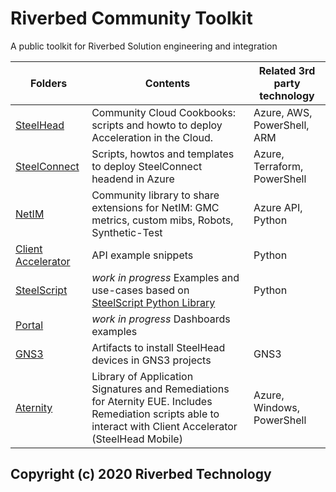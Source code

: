 # Riverbed Community Toolkit

A public toolkit for Riverbed Solution engineering and integration

| Folders | Contents | Related 3rd party technology |
| --- | --- | --- |
| [SteelHead](/SteelHead) | Community Cloud Cookbooks: scripts and howto to deploy Acceleration in the Cloud.  | Azure, AWS, PowerShell, ARM |
| [SteelConnect](/SteelConnect) | Scripts, howtos and templates to deploy SteelConnect headend in Azure | Azure, Terraform, PowerShell |
| [NetIM](/NetIM/GMC-Library) | Community library to share extensions for NetIM: GMC metrics, custom mibs, Robots, Synthetic-Test | Azure API, Python |
| [Client Accelerator](/Client%20Accelerator) | API example snippets | Python |
| [SteelScript](#) | *work in progress* Examples and use-cases based on [SteelScript Python Library](https://github.com/riverbed/steelscript) | Python |
| [Portal](#) | *work in progress* Dashboards examples |  |
| [GNS3](/SteelHead/GNS3) | Artifacts to install SteelHead devices in GNS3 projects | GNS3 |
| [Aternity](/Aternity) | Library of Application Signatures and Remediations for Aternity EUE. Includes Remediation scripts able to interact with Client Accelerator (SteelHead Mobile) | Azure, Windows, PowerShell  |

## Copyright (c) 2020 Riverbed Technology
